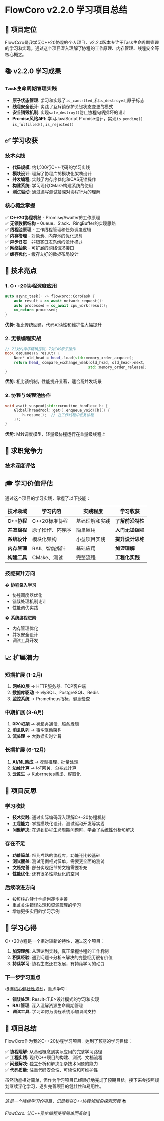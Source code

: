# FlowCoro v2.2.0 学习项目总结

## 🎯 项目定位

FlowCoro是我学习C++20协程的个人项目，v2.2.0版本专注于Task生命周期管理的学习和实现。通过这个项目深入理解了协程的工作原理、内存管理、线程安全等核心概念。

## 📚 v2.2.0 学习成果

### Task生命周期管理实践
- **原子状态管理**: 学习和实现了`is_cancelled_`和`is_destroyed_`原子标志
- **线程安全设计**: 实践了互斥锁保护关键状态变更的模式
- **安全销毁机制**: 实现`safe_destroy()`防止协程句柄损坏的设计
- **Promise风格API**: 学习JavaScript Promise设计，实现`is_pending()`, `is_fulfilled()`, `is_rejected()`

## ✅ 学习收获

### 技术实践
- **代码规模**: 约1,500行C++代码的学习实践
- **模块设计**: 理解了协程库的模块化架构设计
- **并发编程**: 实践了内存序优化和CAS无锁操作
- **构建系统**: 学习现代CMake构建系统的使用
- **测试驱动**: 通过编写测试加深对协程行为的理解

### 核心概念掌握

✅ **C++20协程机制** - Promise/Awaiter的工作原理  
✅ **无锁数据结构** - Queue、Stack、RingBuffer的实现思路  
✅ **线程池原理** - 工作线程管理和任务调度逻辑  
✅ **内存管理** - 对象池、内存池的优化思想  
✅ **异步日志** - 非阻塞日志系统的设计模式  
✅ **网络抽象** - 可扩展的网络请求接口  
✅ **缓存优化** - 缓存友好的数据布局设计  

## 🚀 技术亮点

### 1. C++20协程深度应用
```cpp
auto async_task() -> flowcoro::CoroTask {
    auto result = co_await network_request();
    auto processed = co_await cpu_work(result);
    co_return processed;
}
```
**优势**: 相比传统回调，代码可读性和维护性大幅提升

### 2. 无锁编程实战
```cpp
// 21处内存序精确控制，7处CAS原子操作
bool dequeue(T& result) {
    Node* old_head = head_.load(std::memory_order_acquire);
    return head_.compare_exchange_weak(old_head, old_head->next, 
                                      std::memory_order_release);
}
```
**优势**: 相比锁机制，性能提升显著，适合高并发场景

### 3. 协程与线程池协作
```cpp
void await_suspend(std::coroutine_handle<> h) {
    GlobalThreadPool::get().enqueue_void([h]() {
        h.resume();  // 在工作线程中恢复协程
    });
}
```
**优势**: M:N调度模型，轻量级协程运行在重量级线程上

## 💼 求职竞争力

### 技术深度评估
## 🎓 学习价值评估

通过这个项目的学习实践，掌握了以下技能：

| 技术领域 | 学习内容 | 实践程度 | 学习收获 |
|------|---------|-------------|---------|
| **C++协程** | C++20标准协程 | 基础理解和实践 | **了解前沿特性** |
| **并发编程** | 原子操作、内存序 | 简单应用 | **入门无锁编程** |
| **系统设计** | 模块化架构 | 小型项目实践 | **提升设计思维** |
| **内存管理** | RAII、智能指针 | 基础应用 | **加深理解** |
| **构建工具** | CMake、测试 | 完整流程 | **工程化实践** |

### 技能提升方向

� **协程深入学习**
- 协程调度器优化
- 错误处理机制设计  
- 性能调优实践

� **系统编程进阶**
- 内存管理优化
- 并发安全设计
- 调试工具开发

## 📈 扩展潜力

### 短期扩展 (1-2月)
1. **网络IO层** → HTTP服务器、TCP客户端
2. **数据库驱动** → MySQL、PostgreSQL、Redis
3. **监控系统** → Prometheus指标、健康检查

### 中期扩展 (3-6月)
1. **RPC框架** → 微服务通信、服务发现
2. **消息队列** → 事件驱动架构
3. **流处理** → 大数据实时计算

### 长期扩展 (6-12月)
1. **AI/ML集成** → 模型推理、批量处理
2. **边缘计算** → IoT网关、分布式计算
3. **云原生** → Kubernetes集成、容器化

## 📝 项目反思

### 学习收获
- **技术实践**: 通过实际编码深入理解C++20协程机制
- **工程能力**: 掌握模块化设计、测试驱动开发等实践
- **问题解决**: 在遇到协程生命周期问题时，学会了系统性分析和解决

### 存在不足
- **功能简单**: 相比成熟的协程库，功能还比较基础
- **测试覆盖**: 测试用例相对简单，需要更全面的测试
- **文档完善**: 部分实现细节的文档需要补充
- **性能优化**: 还有很多性能优化的空间

### 后续改进方向
- 按照[核心健壮性规划](CORE_ROBUSTNESS_ROADMAP.md)逐步完善
- 重点关注错误处理和资源管理的学习
- 增加更多实用的学习示例

## 💭 学习心得

C++20协程是一个相对较新的特性，通过这个项目：

1. **加深理解**: 从理论到实践，真正掌握协程的工作机制
2. **积累经验**: 遇到问题->分析->解决的完整经历很有价值
3. **持续学习**: 协程生态还在发展，有持续学习的动力

### 下一步学习重点

根据[核心健壮性规划](CORE_ROBUSTNESS_ROADMAP.md)，重点学习：

- **错误处理**: Result<T,E>设计模式的学习和实现
- **RAII管理**: 深入理解资源生命周期管理
- **调试工具**: 学习如何为协程系统添加调试支持

## 🏁 项目总结

FlowCoro作为我的C++20协程学习项目，达到了预期的学习目标：

✅ **协程理解**: 从基础概念到实际应用的完整学习路径  
✅ **工程实践**: 现代C++项目的构建、测试、文档流程  
✅ **问题解决**: 独立分析和解决复杂技术问题的能力  
✅ **代码质量**: 注重代码安全性、可读性和可维护性  

虽然功能相对简单，但作为学习项目已经很好地完成了预期目标。接下来会按照规划继续深化学习，逐步完善项目的健壮性和易用性。

---

*这是一个持续学习的项目，记录我在C++协程领域的探索历程* 📚

*FlowCoro: 让C++异步编程变得简单而高效* 🚀
